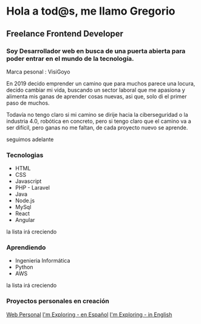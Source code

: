 # Hola a tod@s, me llamo Gregorio
## Freelance Frontend Developer

### Soy Desarrollador web en busca de una puerta abierta para poder entrar en el mundo de la tecnología.

Marca pesonal : VisiGoyo

En 2019 decido emprender un camino que para muchos parece una locura, decido cambiar mi vida, buscando un sector laboral que me apasiona y alimenta mis ganas de aprender cosas nuevas, asi que, solo di el primer paso de muchos.

Todavía no tengo claro si mi camino se dirije hacia la ciberseguridad o la industria 4.0, robótica en concreto, pero si tengo claro que el camino va a ser difícil, pero ganas no me faltan, de cada proyecto nuevo se aprende. 

seguimos adelante 

### **Tecnologias**

* HTML
* CSS
* Javascript
* PHP - Laravel
* Java
* Node.js
* MySql
* React
* Angular

la lista irá creciendo 

### **Aprendiendo**

* Ingenieria Informática
* Python
* AWS

la lista irá creciendo 

### Proyectos personales en creación

[Web Personal]()
[I'm Exploring - en Español](https://imexploring.es/)
[I'm Exploring - in English](https://imexploring.com/)
 
<!---
gvisiedo/gvisiedo is a ✨ special ✨ repository because its `README.md` (this file) appears on your GitHub profile.
You can click the Preview link to take a look at your changes.
--->
